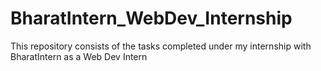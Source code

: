 # BharatIntern_WebDev_Internship
This repository consists of the tasks completed under my internship with BharatIntern as a Web Dev Intern
